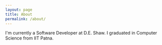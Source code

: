 ```yaml
---
layout: page
title: About
permalink: /about/
---
```


I'm currently a Software Developer at D.E. Shaw. I graduated in Computer Science from IIT Patna.
